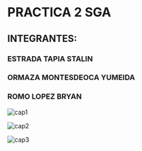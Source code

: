 # PRACTICA 2 SGA
## INTEGRANTES:
### ESTRADA TAPIA STALIN
### ORMAZA MONTESDEOCA YUMEIDA
### ROMO LOPEZ BRYAN
![cap1](https://github.com/JStalin-Estrada/Practica-SGA/assets/170385484/960a0056-1ea7-401b-a507-c5da6006be92)

![cap2](https://github.com/JStalin-Estrada/Practica-SGA/assets/170385484/a367a552-f235-477d-9d36-f8b1c8df55be)

![cap3](https://github.com/JStalin-Estrada/Practica-SGA/assets/170385484/aa3a420e-d160-441e-a3dd-0d9afa3ddf97)
